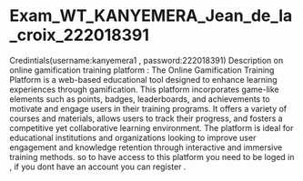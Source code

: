 # Exam_WT_KANYEMERA_Jean_de_la_croix_222018391
Credintials(username:kanyemera1 , password:222018391)
Description on online gamification training platform :
The Online Gamification Training Platform is a web-based educational tool designed to enhance learning experiences through gamification. 
This platform incorporates game-like elements such as points, badges, leaderboards, and achievements to motivate and engage users in their training programs. 
It offers a variety of courses and materials, allows users to track their progress, and fosters a competitive yet collaborative learning environment. 
The platform is ideal for educational institutions and organizations looking to improve user engagement and knowledge retention through interactive and immersive training methods.
so to have access to this platform you need to be loged in , if you dont have an account you can register .
